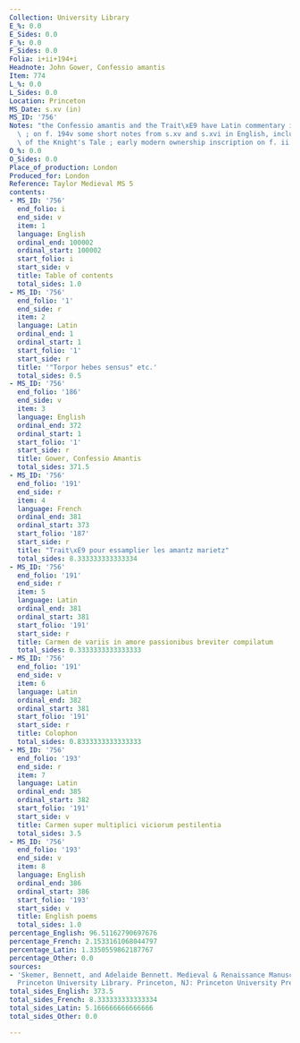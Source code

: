 ```yaml
---
Collection: University Library
E_%: 0.0
E_Sides: 0.0
F_%: 0.0
F_Sides: 0.0
Folia: i+ii+194+i
Headnote: John Gower, Confessio amantis
Item: 774
L_%: 0.0
L_Sides: 0.0
Location: Princeton
MS_Date: s.xv (in)
MS_ID: '756'
Notes: "the Confessio amantis and the Trait\xE9 have Latin commentary in the margins\
  \ ; on f. 194v some short notes from s.xv and s.xvi in English, including the beginning\
  \ of the Knight's Tale ; early modern ownership inscription on f. ii a"
O_%: 0.0
O_Sides: 0.0
Place_of_production: London
Produced_for: London
Reference: Taylor Medieval MS 5
contents:
- MS_ID: '756'
  end_folio: i
  end_side: v
  item: 1
  language: English
  ordinal_end: 100002
  ordinal_start: 100002
  start_folio: i
  start_side: v
  title: Table of contents
  total_sides: 1.0
- MS_ID: '756'
  end_folio: '1'
  end_side: r
  item: 2
  language: Latin
  ordinal_end: 1
  ordinal_start: 1
  start_folio: '1'
  start_side: r
  title: '"Torpor hebes sensus" etc.'
  total_sides: 0.5
- MS_ID: '756'
  end_folio: '186'
  end_side: v
  item: 3
  language: English
  ordinal_end: 372
  ordinal_start: 1
  start_folio: '1'
  start_side: r
  title: Gower, Confessio Amantis
  total_sides: 371.5
- MS_ID: '756'
  end_folio: '191'
  end_side: r
  item: 4
  language: French
  ordinal_end: 381
  ordinal_start: 373
  start_folio: '187'
  start_side: r
  title: "Trait\xE9 pour essamplier les amantz marietz"
  total_sides: 8.333333333333334
- MS_ID: '756'
  end_folio: '191'
  end_side: r
  item: 5
  language: Latin
  ordinal_end: 381
  ordinal_start: 381
  start_folio: '191'
  start_side: r
  title: Carmen de variis in amore passionibus breviter compilatum
  total_sides: 0.3333333333333333
- MS_ID: '756'
  end_folio: '191'
  end_side: v
  item: 6
  language: Latin
  ordinal_end: 382
  ordinal_start: 381
  start_folio: '191'
  start_side: r
  title: Colophon
  total_sides: 0.8333333333333333
- MS_ID: '756'
  end_folio: '193'
  end_side: r
  item: 7
  language: Latin
  ordinal_end: 385
  ordinal_start: 382
  start_folio: '191'
  start_side: v
  title: Carmen super multiplici viciorum pestilentia
  total_sides: 3.5
- MS_ID: '756'
  end_folio: '193'
  end_side: v
  item: 8
  language: English
  ordinal_end: 386
  ordinal_start: 386
  start_folio: '193'
  start_side: v
  title: English poems
  total_sides: 1.0
percentage_English: 96.51162790697676
percentage_French: 2.1533161068044797
percentage_Latin: 1.3350559862187767
percentage_Other: 0.0
sources:
- 'Skemer, Bennett, and Adelaide Bennett. Medieval & Renaissance Manuscripts in the
  Princeton University Library. Princeton, NJ: Princeton University Press, 2013.'
total_sides_English: 373.5
total_sides_French: 8.333333333333334
total_sides_Latin: 5.166666666666666
total_sides_Other: 0.0

---
```


